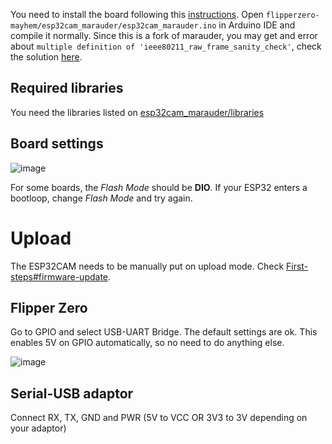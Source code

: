 You need to install the board following this [instructions](https://github.com/espressif/esp32-camera). Open `flipperzero-mayhem/esp32cam_marauder/esp32cam_marauder.ino` in Arduino IDE and compile it normally. Since this is a fork of marauder, you may get and error about `multiple definition of 'ieee80211_raw_frame_sanity_check'`, check the solution [here](https://github.com/justcallmekoko/ESP32Marauder/wiki/faq#multiple-definition-of-ieee80211_raw_frame_sanity_check).

## Required libraries

You need the libraries listed on [esp32cam_marauder/libraries](https://github.com/eried/flipperzero-mayhem/tree/master/esp32cam_marauder/libraries)

## Board settings
![image](https://github.com/eried/flipperzero-mayhem/assets/1091420/6066699a-717e-4ec5-8577-3784c048240e)

For some boards, the _Flash Mode_ should be **DIO**. If your ESP32 enters a bootloop, change _Flash Mode_ and try again.

# Upload

The ESP32CAM needs to be manually put on upload mode. Check [First-steps#firmware-update](First-steps#firmware-update).

## Flipper Zero

Go to GPIO and select USB-UART Bridge. The default settings are ok. This enables 5V on GPIO automatically, so no need to do anything else.

![image](https://user-images.githubusercontent.com/1091420/220390026-140cccf8-e9af-46ef-9ba3-327d29363bf9.png)

## Serial-USB adaptor

Connect RX, TX, GND and PWR (5V to VCC OR 3V3 to 3V depending on your adaptor)


